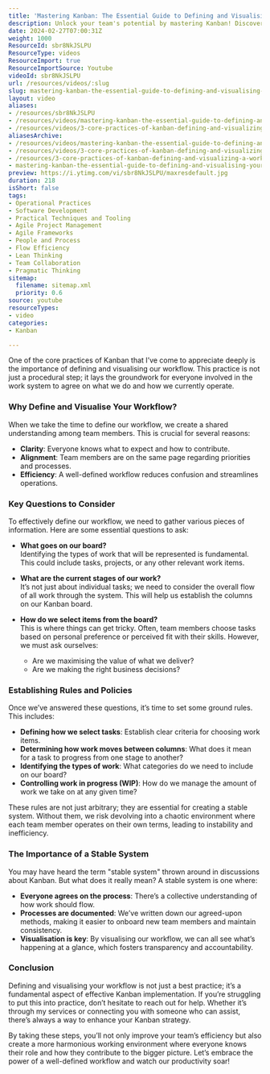 ```yaml
---
title: 'Mastering Kanban: The Essential Guide to Defining and Visualising Your Workflow for Maximum Efficiency'
description: Unlock your team's potential by mastering Kanban! Discover how defining and visualising your workflow can boost clarity, alignment, and efficiency.
date: 2024-02-27T07:00:31Z
weight: 1000
ResourceId: sbr8NkJSLPU
ResourceType: videos
ResourceImport: true
ResourceImportSource: Youtube
videoId: sbr8NkJSLPU
url: /resources/videos/:slug
slug: mastering-kanban-the-essential-guide-to-defining-and-visualising-your-workflow-for-maximum-efficiency
layout: video
aliases:
- /resources/sbr8NkJSLPU
- /resources/videos/mastering-kanban-the-essential-guide-to-defining-and-visualising-your-workflow-for-maximum-efficiency
- /resources/videos/3-core-practices-of-kanban-defining-and-visualizing-a-workflow
aliasesArchive:
- /resources/videos/mastering-kanban-the-essential-guide-to-defining-and-visualising-your-workflow-for-maximum-efficiency
- /resources/videos/3-core-practices-of-kanban-defining-and-visualizing-a-workflow
- /resources/3-core-practices-of-kanban-defining-and-visualizing-a-workflow
- mastering-kanban-the-essential-guide-to-defining-and-visualising-your-workflow-for-maximum-efficiency
preview: https://i.ytimg.com/vi/sbr8NkJSLPU/maxresdefault.jpg
duration: 218
isShort: false
tags:
- Operational Practices
- Software Development
- Practical Techniques and Tooling
- Agile Project Management
- Agile Frameworks
- People and Process
- Flow Efficiency
- Lean Thinking
- Team Collaboration
- Pragmatic Thinking
sitemap:
  filename: sitemap.xml
  priority: 0.6
source: youtube
resourceTypes:
- video
categories:
- Kanban

---
```

One of the core practices of Kanban that I’ve come to appreciate deeply is the importance of defining and visualising our workflow. This practice is not just a procedural step; it lays the groundwork for everyone involved in the work system to agree on what we do and how we currently operate. 

### Why Define and Visualise Your Workflow?

When we take the time to define our workflow, we create a shared understanding among team members. This is crucial for several reasons:

- **Clarity**: Everyone knows what to expect and how to contribute.
- **Alignment**: Team members are on the same page regarding priorities and processes.
- **Efficiency**: A well-defined workflow reduces confusion and streamlines operations.

### Key Questions to Consider

To effectively define our workflow, we need to gather various pieces of information. Here are some essential questions to ask:

- **What goes on our board?**  
  Identifying the types of work that will be represented is fundamental. This could include tasks, projects, or any other relevant work items.

- **What are the current stages of our work?**  
  It’s not just about individual tasks; we need to consider the overall flow of all work through the system. This will help us establish the columns on our Kanban board.

- **How do we select items from the board?**  
  This is where things can get tricky. Often, team members choose tasks based on personal preference or perceived fit with their skills. However, we must ask ourselves:  
  - Are we maximising the value of what we deliver?  
  - Are we making the right business decisions?

### Establishing Rules and Policies

Once we’ve answered these questions, it’s time to set some ground rules. This includes:

- **Defining how we select tasks**: Establish clear criteria for choosing work items.
- **Determining how work moves between columns**: What does it mean for a task to progress from one stage to another?
- **Identifying the types of work**: What categories do we need to include on our board?
- **Controlling work in progress (WIP)**: How do we manage the amount of work we take on at any given time?

These rules are not just arbitrary; they are essential for creating a stable system. Without them, we risk devolving into a chaotic environment where each team member operates on their own terms, leading to instability and inefficiency.

### The Importance of a Stable System

You may have heard the term "stable system" thrown around in discussions about Kanban. But what does it really mean? A stable system is one where:

- **Everyone agrees on the process**: There’s a collective understanding of how work should flow.
- **Processes are documented**: We’ve written down our agreed-upon methods, making it easier to onboard new team members and maintain consistency.
- **Visualisation is key**: By visualising our workflow, we can all see what’s happening at a glance, which fosters transparency and accountability.

### Conclusion

Defining and visualising your workflow is not just a best practice; it’s a fundamental aspect of effective Kanban implementation. If you’re struggling to put this into practice, don’t hesitate to reach out for help. Whether it’s through my services or connecting you with someone who can assist, there’s always a way to enhance your Kanban strategy.

By taking these steps, you’ll not only improve your team’s efficiency but also create a more harmonious working environment where everyone knows their role and how they contribute to the bigger picture. Let’s embrace the power of a well-defined workflow and watch our productivity soar!
